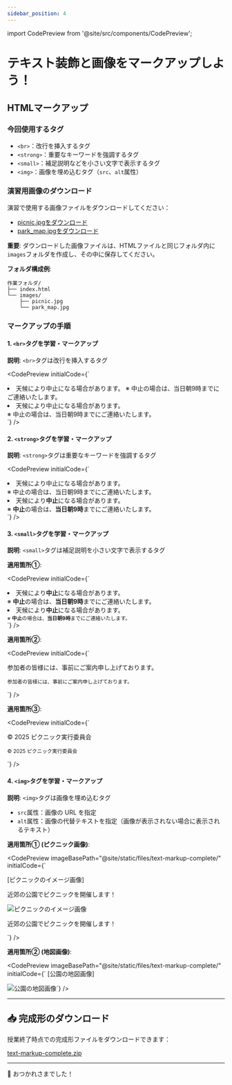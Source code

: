 ```yaml
---
sidebar_position: 4
---
```


import CodePreview from '@site/src/components/CodePreview';

# テキスト装飾と画像をマークアップしよう！

## HTMLマークアップ

### 今回使用するタグ

- `<br>`：改行を挿入するタグ
- `<strong>`：重要なキーワードを強調するタグ
- `<small>`：補足説明などを小さい文字で表示するタグ
- `<img>`：画像を埋め込むタグ（`src`、`alt`属性）

### 演習用画像のダウンロード

演習で使用する画像ファイルをダウンロードしてください：

- [picnic.jpgをダウンロード](@site/static/files/picnic.jpg)
- [park_map.jpgをダウンロード](@site/static/files/park_map.jpg)

**重要**: ダウンロードした画像ファイルは、HTMLファイルと同じフォルダ内に`images`フォルダを作成し、その中に保存してください。

**フォルダ構成例**:
```
作業フォルダ/
├── index.html
└── images/
    ├── picnic.jpg
    └── park_map.jpg
```

### マークアップの手順

#### 1. `<br>`タグを学習・マークアップ

**説明**: `<br>`タグは改行を挿入するタグ  

<CodePreview 
  initialCode={`<!-- 修正前 -->
<li>天候により中止になる場合があります。
    ※ 中止の場合は、当日朝9時までにご連絡いたします。</li>

<!-- 修正後 -->
<li>天候により中止になる場合があります。<br>
    ※ 中止の場合は、当日朝9時までにご連絡いたします。</li>`}
/>

#### 2. `<strong>`タグを学習・マークアップ

**説明**: `<strong>`タグは重要なキーワードを強調するタグ  

<CodePreview 
  initialCode={`<!-- 修正前 -->
<li>天候により中止になる場合があります。<br>
    ※ 中止の場合は、当日朝9時までにご連絡いたします。</li>

<!-- 修正後 -->
<li>天候により<strong>中止</strong>になる場合があります。<br>
    ※ <strong>中止</strong>の場合は、<strong>当日朝9時</strong>までにご連絡いたします。</li>`}
/>

#### 3. `<small>`タグを学習・マークアップ

**説明**: `<small>`タグは補足説明を小さい文字で表示するタグ  

**適用箇所①**:

<CodePreview 
  initialCode={`<!-- 修正前 -->
<li>天候により<strong>中止</strong>になる場合があります。<br>
    ※ <strong>中止</strong>の場合は、<strong>当日朝9時</strong>までにご連絡いたします。</li>

<!-- 修正後 -->
<li>天候により<strong>中止</strong>になる場合があります。<br>
    <small>※ <strong>中止</strong>の場合は、<strong>当日朝9時</strong>までにご連絡いたします。</small>
</li>`}
/>

**適用箇所②**:

<CodePreview 
  initialCode={`<!-- 修正前 -->
<p>参加者の皆様には、事前にご案内申し上げております。</p>

<!-- 修正後 -->
<p><small>参加者の皆様には、事前にご案内申し上げております。</small></p>`}
/>

**適用箇所③**:

<CodePreview 
  initialCode={`<!-- 修正前 -->
<p>© 2025 ピクニック実行委員会</p>

<!-- 修正後 -->
<p><small>© 2025 ピクニック実行委員会</small></p>`}
/>

#### 4. `<img>`タグを学習・マークアップ

**説明**: `<img>`タグは画像を埋め込むタグ  
- `src`属性：画像の URL を指定
- `alt`属性：画像の代替テキストを指定（画像が表示されない場合に表示されるテキスト）

**適用箇所① (ピクニック画像)**:

<CodePreview 
  imageBasePath="@site/static/files/text-markup-complete/"
  initialCode={`<!-- 修正前 -->
<section>
    [ピクニックのイメージ画像]
    <p>近郊の公園でピクニックを開催します！</p>
</section>

<!-- 修正後 -->
<section>
    <img src="images/picnic.jpg" alt="ピクニックのイメージ画像">
    <p>近郊の公園でピクニックを開催します！</p>
</section>`}
/>

**適用箇所② (地図画像)**:

<CodePreview 
  imageBasePath="@site/static/files/text-markup-complete/"
  initialCode={`<!-- 修正前 -->
[公園の地図画像]

<!-- 修正後 -->
<img src="images/park_map.jpg" alt="公園の地図画像">`}
/>

---

## 📥 完成形のダウンロード

授業終了時点での完成形ファイルをダウンロードできます：

[text-markup-complete.zip](@site/static/files/text-markup-complete.zip)

---

👋 おつかれさまでした！ 